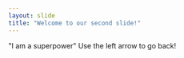 ```yaml
---
layout: slide
title: "Welcome to our second slide!"
---
```

"I am a superpower"
Use the left arrow to go back!
